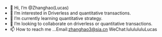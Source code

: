 - 👋 Hi, I’m @Zhanghao(Lucas)
- 👀 I’m interested in Driverless and quantitative transactions.
- 🌱 I’m currently learning quantitative strategy.
- 💞️ I’m looking to collaborate on driverless or quantitative transactions.
- 📫 How to reach me ...Email:zhanghao3@sia.cn WeChat:lululululuLucas

<!---
lulu-Lucas/lulu-Lucas is a ✨ special ✨ repository because its `README.md` (this file) appears on your GitHub profile.
You can click the Preview link to take a look at your changes.
--->
